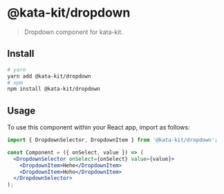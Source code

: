 # @kata-kit/dropdown

> Dropdown component for kata-kit.

## Install

```sh
# yarn
yarn add @kata-kit/dropdown
# npm
npm install @kata-kit/dropdown
```

## Usage

To use this component within your React app, import as follows:

```jsx
import { DropdownSelector, DropdownItem } from '@kata-kit/dropdown';

const Component = ({ onSelect, value }) => (
  <DropdownSelector onSelect={onSelect} value={value}>
    <DropdownItem>Hehe</DropdownItem>
    <DropdownItem>Hoho</DropdownItem>
  </DropdownSelector>
);
```

